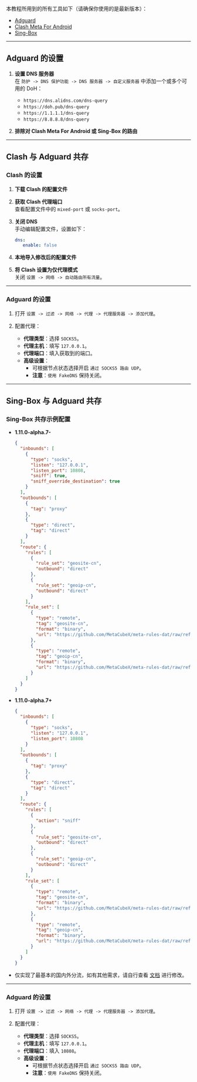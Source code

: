 本教程所用到的所有工具如下（请确保你使用的是最新版本）：

- [Adguard](https://adguard.com/zh_cn/welcome.html)
- [Clash Meta For Android](https://github.com/MetaCubeX/ClashMetaForAndroid/releases/latest)
- [Sing-Box](https://github.com/SagerNet/sing-box/releases/latest)

---

## **Adguard 的设置**

1. **设置 DNS 服务器**  
   在 `防护 -> DNS 保护功能 -> DNS 服务器 -> 自定义服务器` 中添加一个或多个可用的 DoH：
   - `https://dns.alidns.com/dns-query`
   - `https://doh.pub/dns-query`
   - `https://1.1.1.1/dns-query`
   - `https://8.8.8.8/dns-query`

2. **排除对 Clash Meta For Android 或 Sing-Box 的路由**

---

## **Clash 与 Adguard 共存**

### **Clash 的设置**

1. **下载 Clash 的配置文件**

2. **获取 Clash 代理端口**  
   查看配置文件中的 `mixed-port` 或 `socks-port`。

3. **关闭 DNS**  
   手动编辑配置文件，设置如下：
   ```yaml
   dns:
      enable: false
   ```

4. **本地导入修改后的配置文件**

5. **将 Clash 设置为仅代理模式**  
   关闭 `设置 -> 网络 -> 自动路由所有流量`。

---

### **Adguard 的设置**

1. 打开 `设置 -> 过滤 -> 网络 -> 代理 -> 代理服务器 -> 添加代理`。

2. 配置代理：
   - **代理类型**：选择 `SOCKS5`。
   - **代理主机**：填写 `127.0.0.1`。
   - **代理端口**：填入获取到的端口。
   - **高级设置**：
     - 可根据节点状态选择开启 `通过 SOCKS5 路由 UDP`。
     - **注意**：`使用 FakeDNS` 保持关闭。

---

## **Sing-Box 与 Adguard 共存**

### **Sing-Box 共存示例配置**

- **1.11.0-alpha.7-**

  ```json
  {
    "inbounds": [
      {
        "type": "socks",
        "listen": "127.0.0.1",
        "listen_port": 10808,
        "sniff": true,
        "sniff_override_destination": true
      }
    ],
    "outbounds": [
      {
        "tag": "proxy"
      },
      {
        "type": "direct",
        "tag": "direct"
      }
    ],
    "route": {
      "rules": [
        {
          "rule_set": "geosite-cn",
          "outbound": "direct"
        },
        {
          "rule_set": "geoip-cn",
          "outbound": "direct"
        }
      ],
      "rule_set": [
        {
          "type": "remote",
          "tag": "geosite-cn",
          "format": "binary",
          "url": "https://github.com/MetaCubeX/meta-rules-dat/raw/refs/heads/sing/geo/geosite/cn.srs"
        },
        {
          "type": "remote",
          "tag": "geoip-cn",
          "format": "binary",
          "url": "https://github.com/MetaCubeX/meta-rules-dat/raw/refs/heads/sing/geo/geoip/cn.srs"
        }
      ]
    }
  }
  ```

- **1.11.0-alpha.7+**

  ```json
  {
    "inbounds": [
      {
        "type": "socks",
        "listen": "127.0.0.1",
        "listen_port": 10808
      }
    ],
    "outbounds": [
      {
        "tag": "proxy"
      },
      {
        "type": "direct",
        "tag": "direct"
      }
    ],
    "route": {
      "rules": [
        {
          "action": "sniff"
        },
        {
          "rule_set": "geosite-cn",
          "outbound": "direct"
        },
        {
          "rule_set": "geoip-cn",
          "outbound": "direct"
        }
      ],
      "rule_set": [
        {
          "type": "remote",
          "tag": "geosite-cn",
          "format": "binary",
          "url": "https://github.com/MetaCubeX/meta-rules-dat/raw/refs/heads/sing/geo/geosite/cn.srs"
        },
        {
          "type": "remote",
          "tag": "geoip-cn",
          "format": "binary",
          "url": "https://github.com/MetaCubeX/meta-rules-dat/raw/refs/heads/sing/geo/geoip/cn.srs"
        }
      ]
    }
  }
  ```

- 仅实现了最基本的国内外分流，如有其他需求，请自行查看 [文档](https://sing-box.sagernet.org/zh) 进行修改。

---

### **Adguard 的设置**

1. 打开 `设置 -> 过滤 -> 网络 -> 代理 -> 代理服务器 -> 添加代理`。

2. 配置代理：
   - **代理类型**：选择 `SOCKS5`。
   - **代理主机**：填写 `127.0.0.1`。
   - **代理端口**：填入 `10808`。
   - **高级设置**：
     - 可根据节点状态选择开启 `通过 SOCKS5 路由 UDP`。
     - **注意**：`使用 FakeDNS` 保持关闭。
